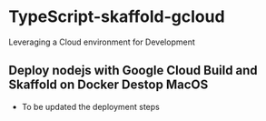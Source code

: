 # TypeScript-skaffold-gcloud
Leveraging a Cloud environment for Development

## Deploy nodejs with Google Cloud Build and Skaffold on Docker Destop MacOS
- To be updated the deployment steps
